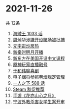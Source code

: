# 2021-11-26
  共 12条

  <!-- BEGIN -->
  <!-- 最后更新时间:Fri Nov 26 2021 17:17:17 GMT+0000 (Coordinated Universal Time) -->
  1. [海贼王 1033 话](https://www.zhihu.com/search?q=海贼王)
1. [周焯华涉嫌开设赌场被批捕](https://www.zhihu.com/search?q=周焯华)
1. [元宇宙炒房热](https://www.zhihu.com/search?q=元宇宙)
1. [新秦时明月开播](https://www.zhihu.com/search?q=新秦时明月)
1. [新东方在美国开设中文课程](https://www.zhihu.com/search?q=新东方)
1. [原神玩家直播融号](https://www.zhihu.com/search?q=原神)
1. [于和伟聊喜剧](https://www.zhihu.com/search?q=一年一度喜剧大赛)
1. [电子烟将参照卷烟规定管理](https://www.zhihu.com/search?q=电子烟)
1. [一人之下 588 话](https://www.zhihu.com/search?q=一人之下)
1. [Steam 秋促推荐](https://www.zhihu.com/search?q=steam)
1. [手游《花亦山心之月》](https://www.zhihu.com/search?q=花亦山心之月)
1. [宁波外教杀害女学生案开审](https://www.zhihu.com/search?q=宁波外教)
  <!-- END -->
  